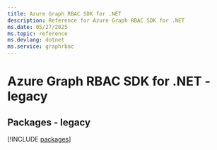 ```yaml
---
title: Azure Graph RBAC SDK for .NET
description: Reference for Azure Graph RBAC SDK for .NET
ms.date: 05/27/2025
ms.topic: reference
ms.devlang: dotnet
ms.service: graphrbac
---
```

# Azure Graph RBAC SDK for .NET - legacy
## Packages - legacy
[!INCLUDE [packages](graph-rbac-index.md)]